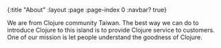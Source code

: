 {:title "About"
 :layout :page
 :page-index 0
 :navbar? true}


We are from Clojure community Taiwan. The best way we can do to introduce Clojure to this island is to provide Clojure service to customers. One of our mission is let people understand the goodness of Clojure.
